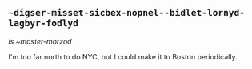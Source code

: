 ## `~digser-misset-sicbex-nopnel--bidlet-lornyd-lagbyr-fodlyd`
*is ~master-morzod*

I'm too far north to do NYC, but I could make it to Boston periodically.